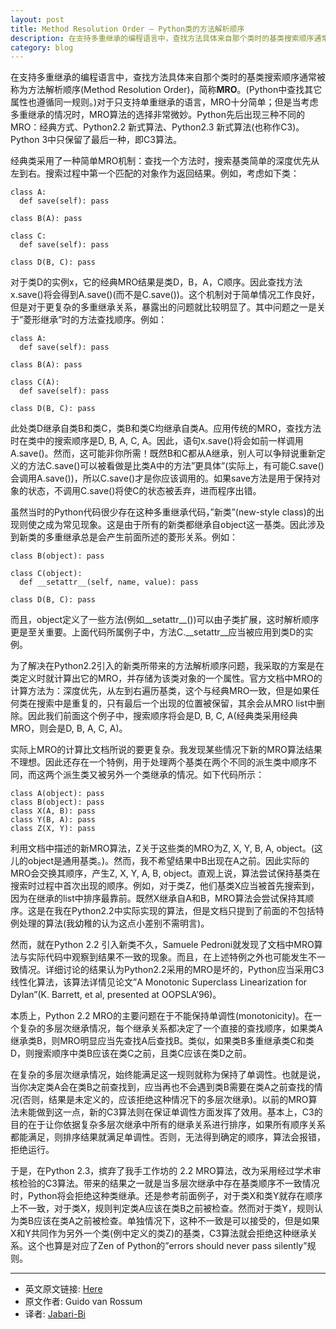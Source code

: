 ```yaml
---
layout: post
title: Method Resolution Order – Python类的方法解析顺序
description: 在支持多重继承的编程语言中，查找方法具体来自那个类时的基类搜索顺序通常被称为方法解析顺序(Method Resolution Order)，简称MRO。
category: blog
---
```


在支持多重继承的编程语言中，查找方法具体来自那个类时的基类搜索顺序通常被称为方法解析顺序(Method Resolution Order)，简称**MRO**。(Python中查找其它属性也遵循同一规则。)对于只支持单重继承的语言，MRO十分简单；但是当考虑多重继承的情况时，MRO算法的选择非常微妙。Python先后出现三种不同的MRO：经典方式、Python2.2 新式算法、Python2.3 新式算法(也称作C3)。Python 3中只保留了最后一种，即C3算法。

经典类采用了一种简单MRO机制：查找一个方法时，搜索基类简单的深度优先从左到右。搜索过程中第一个匹配的对象作为返回结果。例如，考虑如下类：

    class A:
      def save(self): pass

    class B(A): pass

    class C:
      def save(self): pass

    class D(B, C): pass

对于类D的实例x，它的经典MRO结果是类D，B，A，C顺序。因此查找方法x.save()将会得到A.save()(而不是C.save())。这个机制对于简单情况工作良好，但是对于更复杂的多重继承关系，暴露出的问题就比较明显了。其中问题之一是关于”菱形继承”时的方法查找顺序。例如：

    class A:
      def save(self): pass

    class B(A): pass
                           
    class C(A):
      def save(self): pass
                                                
    class D(B, C): pass

此处类D继承自类B和类C，类B和类C均继承自类A。应用传统的MRO，查找方法时在类中的搜索顺序是D, B, A, C, A。因此，语句x.save()将会如前一样调用A.save()。然而，这可能非你所需！既然B和C都从A继承，别人可以争辩说重新定义的方法C.save()可以被看做是比类A中的方法”更具体”(实际上，有可能C.save()会调用A.save())，所以C.save()才是你应该调用的。如果save方法是用于保持对象的状态，不调用C.save()将使C的状态被丢弃，进而程序出错。

虽然当时的Python代码很少存在这种多重继承代码，”新类”(new-style class)的出现则使之成为常见现象。这是由于所有的新类都继承自object这一基类。因此涉及到新类的多重继承总是会产生前面所述的菱形关系。例如：

    class B(object): pass

    class C(object):
      def __setattr__(self, name, value): pass

    class D(B, C): pass

而且，object定义了一些方法(例如__setattr__())可以由子类扩展，这时解析顺序更是至关重要。上面代码所属例子中，方法C.__setattr__应当被应用到类D的实例。

为了解决在Python2.2引入的新类所带来的方法解析顺序问题，我采取的方案是在类定义时就计算出它的MRO，并存储为该类对象的一个属性。官方文档中MRO的计算方法为：深度优先，从左到右遍历基类，这个与经典MRO一致，但是如果任何类在搜索中是重复的，只有最后一个出现的位置被保留，其余会从MRO list中删除。因此我们前面这个例子中，搜索顺序将会是D, B, C, A(经典类采用经典MRO，则会是D, B, A, C, A)。

实际上MRO的计算比文档所说的要更复杂。我发现某些情况下新的MRO算法结果不理想。因此还存在一个特例，用于处理两个基类在两个不同的派生类中顺序不同，而这两个派生类又被另外一个类继承的情况。如下代码所示：

    class A(object): pass
    class B(object): pass
    class X(A, B): pass
    class Y(B, A): pass
    class Z(X, Y): pass

利用文档中描述的新MRO算法，Z关于这些类的MRO为Z, X, Y, B, A, object。(这儿的object是通用基类。)。然而，我不希望结果中B出现在A之前。因此实际的MRO会交换其顺序，产生Z, X, Y, A, B, object。直观上说，算法尝试保持基类在搜索时过程中首次出现的顺序。例如，对于类Z，他们基类X应当被首先搜索到，因为在继承的list中排序最靠前。既然X继承自A和B，MRO算法会尝试保持其顺序。这是在我在Python2.2中实际实现的算法，但是文档只提到了前面的不包括特例处理的算法(我幼稚的认为这点小差别不需明言)。

然而，就在Python 2.2 引入新类不久，Samuele Pedroni就发现了文档中MRO算法与实际代码中观察到结果不一致的现象。而且，在上述特例之外也可能发生不一致情况。详细讨论的结果认为Python2.2采用的MRO是坏的，Python应当采用C3线性化算法，该算法详情见论文”A Monotonic Superclass Linearization for Dylan”(K. Barrett, et al, presented at OOPSLA’96)。

本质上，Python 2.2 MRO的主要问题在于不能保持单调性(monotonicity)。在一个复杂的多层次继承情况，每个继承关系都决定了一个直接的查找顺序，如果类A继承类B，则MRO明显应当先查找A后查找B。类似，如果类B多重继承类C和类D，则搜索顺序中类B应该在类C之前，且类C应该在类D之前。

在复杂的多层次继承情况，始终能满足这一规则就称为保持了单调性。也就是说，当你决定类A会在类B之前查找到，应当再也不会遇到类B需要在类A之前查找的情况(否则，结果是未定义的，应该拒绝这种情况下的多层次继承)。以前的MRO算法未能做到这一点，新的C3算法则在保证单调性方面发挥了效用。基本上，C3的目的在于让你依据复杂多层次继承中所有的继承关系进行排序，如果所有顺序关系都能满足，则排序结果就满足单调性。否则，无法得到确定的顺序，算法会报错，拒绝运行。

于是，在Python 2.3，摈弃了我手工作坊的 2.2 MRO算法，改为采用经过学术审核检验的C3算法。带来的结果之一就是当多层次继承中存在基类顺序不一致情况时，Python将会拒绝这种类继承。还是参考前面例子，对于类X和类Y就存在顺序上不一致，对于类X，规则判定类A应该在类B之前被检查。然而对于类Y，规则认为类B应该在类A之前被检查。单独情况下，这种不一致是可以接受的，但是如果X和Y共同作为另外一个类(例中定义的类Z)的基类，C3算法就会拒绝这种继承关系。这个也算是对应了Zen of Python的”errors should never pass silently”规则。

------

- 英文原文链接: [Here][1]
- 原文作者: Guido van Rossum
- 译者: [Jabari-Bi][2]

[1]: http://python-history.blogspot.com/2010/06/method-resolution-order.html
[2]: http://weibo.com/jiabai

